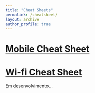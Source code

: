 ```yaml
---
title: "Cheat Sheets"
permalink: /cheatsheet/
layout: archive
author_profile: true
---
```


<h1><a href="../mobile-cs">Mobile Cheat Sheet</a></h1>
<h1><a href="../wifi-cs">Wi-fi Cheat Sheet</a></h1>

Em desenvolvimento...